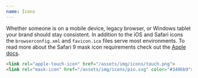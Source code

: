 ```yaml
---
name: Icons
---
```


Whether someone is on a mobile device, legacy browser, or Windows tablet your brand should stay consistent. In addition to the iOS and Safari icons the `browserconfig.xml` and `favicon.ico` files serve most environments. To read more about the Safari 9 mask icon requirements check out the [Apple docs](https://developer.apple.com/library/prerelease/mac/releasenotes/General/WhatsNewInSafari/Articles/Safari_9.html).

```html
<link rel="apple-touch-icon" href="/assets/img/icons/touch.png">
<link rel="mask-icon" href="/assets/img/icons/pin.svg" color="#349bb9">
```